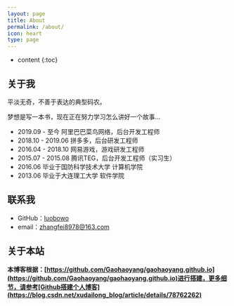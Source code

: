 ```yaml
---
layout: page
title: About
permalink: /about/
icon: heart
type: page
---
```


* content
{:toc}

## 关于我

平淡无奇，不善于表达的典型码农。

梦想是写一本书，现在正在努力学习怎么讲好一个故事...

* 2019.09 - 至今 阿里巴巴菜鸟网络，后台开发工程师
* 2018.10 - 2019.06 拼多多，后台研发工程师
* 2016.04 - 2018.10 网易游戏，游戏研发工程师
* 2015.07 - 2015.08 腾讯TEG，后台开发工程师（实习生）
* 2016.06 毕业于国防科学技术大学 计算机学院
* 2013.06 毕业于大连理工大学 软件学院

## 联系我

* GitHub：[luobowo](https://github.com/luobowo)
* email：zhangfei8978@163.com

## 关于本站

**本博客根据：[https://github.com/Gaohaoyang/gaohaoyang.github.io](https://github.com/Gaohaoyang/gaohaoyang.github.io)进行搭建，更多细节，请参考[Github搭建个人博客](https://blog.csdn.net/xudailong_blog/article/details/78762262)**





